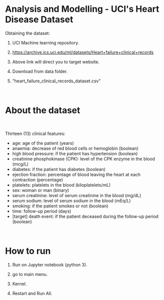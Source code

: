 # Analysis and Modelling - UCI's Heart Disease Dataset



Obtaining the dataset:

1) UCI Machine learning repository.

2) https://archive.ics.uci.edu/ml/datasets/Heart+failure+clinical+records

3) Above link will direct you to target website.

4) Download from data folder.

5) "heart_failure_clinical_records_dataset.csv"

<br>


# About the dataset

<br>

Thirteen (13) clinical features:

- age: age of the patient (years)
- anaemia: decrease of red blood cells or hemoglobin (boolean)
- high blood pressure: if the patient has hypertension (boolean)
- creatinine phosphokinase (CPK): level of the CPK enzyme in the blood (mcg/L)
- diabetes: if the patient has diabetes (boolean)
- ejection fraction: percentage of blood leaving the heart at each contraction (percentage)
- platelets: platelets in the blood (kiloplatelets/mL)
- sex: woman or man (binary)
- serum creatinine: level of serum creatinine in the blood (mg/dL)
- serum sodium: level of serum sodium in the blood (mEq/L)
- smoking: if the patient smokes or not (boolean)
- time: follow-up period (days)
- [target] death event: if the patient deceased during the follow-up period (boolean)

<br>

# How to run

1) Run on Jupyter notebook (python 3).

2) go to main menu.

3) Kernel.

4) Restart and Run All.




